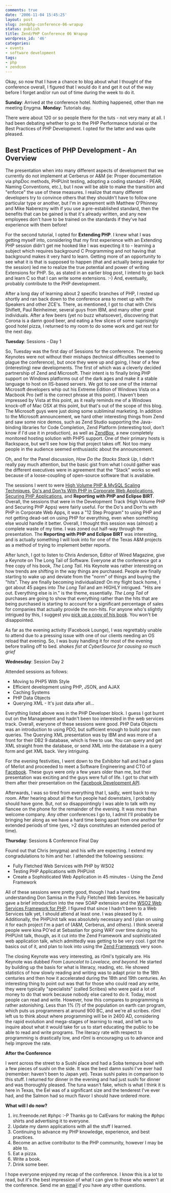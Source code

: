 ```yaml
---
comments: true
date: '2006-11-04 15:45:25'
layout: post
slug: zendphp-conference-06-wrapup
status: publish
title: Zend/PHP Conference 06 Wrapup
wordpress_id: '46'
categories:
- events
- software development
tags:
- php
- zendcon
---
```


Okay, so now that I have a chance to blog about what I thought of the conference overall, I figured that I would do it and get it out of the way before I forget and/or run out of time during the week to do it. 

<!--more-->
<strong>Sunday</strong>: Arrived at the conference hotel. Nothing happened, other than me meeting Enygma. 
<strong>Monday</strong>: Tutorials day. 

There were about 120 or so people there for the tuts - not very many at all. I had been debating whether to go to the PHP Performance tutorial or the Best Practices of PHP Development. I opted for the latter and was quite pleased. 

<h2>Best Practices of PHP Development - An Overview</h2>
The presentation when into many different aspects of development that we currently do not implement at Cerberus or A&M (ie: Proper documentation via phpDoc methods, PHPUnit testing, adopting a coding standard - PEAR, Naming Conventions, etc.), but I now will be able to make the transition and "enforce" the use of these measures. I realize that many different developers try to convince others that they shouldn't have to follow one particular type or another, but I'm in agreement with Matthew O'Phinney and Mike Naberezny with if you use a pre-established standard, then the benefits that can be gained is that it's already written, and any new employees don't have to be trained on the standards if they've had experience with them before!

For the second tutorial, I opted for <strong>Extending PHP</strong>. I knew what I was getting myself into, considering that my first experience with an Extending PHP session didn't get me hooked like I was expecting it to - learning a subject which requires background C Programming and not having that background makes it very hard to learn. Getting more of an opportunity to see what it is that is supposed to happen (that and actually being awake for the session) led me to realize the true potential and power of writing Extensions for PHP. So, as stated in an earlier blog post, I intend to go back and learn C so that I can write some extensions. :-) And, eventually, probably contribute to the PHP development.

After a long day of learning about 2 specific branches of PHP, I rested up shortly and ran back down to the conference area to meet up with the Speakers and other ZCE's. There, as mentioned, I got to chat with Chris Shiflett, Paul Reinheimer, several guys from IBM, and many other great individuals. After a few beers (yet no buzz whatsoever), discovering that Corona is a damn good beer, and eating a few slices of some suprisingly good hotel pizza, I returned to my room to do some work and get rest for the next day. 

<strong>Tuesday</strong>: Sessions - Day 1

So, Tuesday was the first day of Sessions for the conference. The opening Keynotes were not without their mishaps (technical difficulties seemed to plague the conference), but once they were up and going, I hear of a few (interesting) new developments. The first of which was a cleverly decided partnership of Zend and Microsoft. Their intent is to finally bring PHP support on Windows platforms out of the dark ages and make it a stable language to host on IIS-based servers. We got to see one of the internal Microsoft developers whip out his Extreme Edition of Windows Vista on a Macbook Pro (wtf is the correct phrase at this point). I haven't been impressed by Vista at this point, as it really reminds me of a Windows knock-off of Mac OSX at this point, but that's out of the scope of this blog. The Microsoft guys were just doing some subliminal marketing. In addition to the Microsoft announcement, we hard other interesting things from Zend and saw some nice demos, such as Zend Studio supporting the Java-binding libraries for Code Completion, Zend Platform (interesting tool, don't know if I'd use it in production), as well as <a href="http://www.zendbox.com" target="zendbox">ZendBox</a>, a new completely monitored hosting solution with PHP5 support. One of their primary hosts is Rackspace, but we'll see how big that project takes off. Not too many people in the audience seemed enthusiastic about the announcement.

Oh, and for the Panel discussion, <em>How Do the Stacks Stack Up</em>, I didn't really pay much attention, but the basic gist from what I could gather was the different executives were in agreement that the "Stack" works so well because of a loose-coupling of open-source software that is available.

The sessions I went to were <a href="http://eliw.com/conference/zendcon-2006-high-perf.odp" target="hvpmst">High Volume PHP & MySQL Scaling Techniques</a>, <a href="http://www.redmonk.com/" target="redmonk">Do's and Don'ts With PHP in Corporate Web Applications</a>, <a href="http://ilia.ws/files/zend_security.pdf" target="security">Securing PHP Applications</a>, and <strong>Reporting with PHP and Eclipse BIRT</strong>. Overall, the sessions that were in the Development Track (High Volume PHP and Securing PHP Apps) were fairly useful. For the Do's and Don'ts with PHP in Corporate Web Apps, it was a "12 Step Program" to using PHP and not getting dead-set on using PHP for everything, even when something else would handle it better. Overall, I thought this session was (almost) a complete waste of my time. I was zoned out half-way through the presentation. The <strong>Reporting with PHP and Eclipse BIRT</strong> was interesting, and is actually something I will look into for one of the Texas A&M projects as a method of trying to implement better reports. 

After lunch, I got to listen to Chris Anderson, Editor of Wired Magazine, give a Keynote on The Long Tail of Software. Everyone at the conference got a free copy of his book, <em>The Long Tail</em>. His Keynote was rather interesting on how trends are shifting in the way things are purchased. People are finally starting to wake up and deviate from the "norm" of things and buying the "hits". They are finally becoming individualized! On my flight back home, I got about 45 pages into <em>The Long Tail</em> and am HIGHLY intrigued. "Hits are out. Everything else is in." is the theme, essentially. <em>The Long Tail</em> of purchases are going to show that everything rather than the hits that are being purchased is starting to account for a significant percentage of sales for companies that actually provide the non-hits. For anyone who's slightly intrigued by this, I suggest you <a href="http://www.amazon.com/Long-Tail-Future-Business-Selling/dp/1401302378/sr=8-1/qid=1162679660/ref=pd_bbs_sr_1/002-4532273-3600011?ie=UTF8&s=books" target="amazon">pick up a copy of his book</a>. You won't be disappointed. 

As far as the evening activity (Facebook Lounge), I was regrettably unable to attend due to a pressing issue with one of our clients needing an OS reload that evening. So, I was busy handling it for most of the evening before trailing off to bed. *shakes fist at CyberSource for causing so much grief*

<strong>Wednesday</strong>: Session Day 2

Attended sessions as follows:
<ul><li>Moving to PHP5 With Style</li><li>Efficient development using PHP, JSON, and AJAX</li><li>Caching Systems</li><li>PHP Data Objects</li><li>Querying XML - It's just data after all...</li></ul>
Everything listed above was in the PHP Developer block. I guess I got burnt out on the Management and hadn't been too interested in the web services track. Overall, everyone of these sessions were good. PHP Data Objects was an introduction to using PDO, but sufficient enough to build your own queries. The Querying XML presentation was by IBM and was more of a front for their DB2 9 database, which is free to use. You can query and get XML straight from the database, or send XML into the database in a query form and get XML back. Very intriguing. 

For the evening festivities, I went down to the Exhibitor hall and had a glass of Merlot and proceeded to meet a Software Engineering and CTO of <a href="http://www.facebook.com" target="facebook">Facebook</a>. These guys were only a few years older than me, but their presentation was exciting and the guys were full of life. I got to chat with them after their presentation on the <a href="http://developer.facebook.com" target="facebookdeveloper">Facebook Development API</a>. 

Afterwards, I was so tired from everything that I, sadly, went back to my room. After hearing about all the fun people had downstairs, I probably should have gone. But, not so disappointingly I was able to talk with my fiancee on the phone for the remainder of the evening. It was more than welcome company. Any other conferences I go to, I admit I'll probably be bringing her along as we have a hard time being apart from one another for extended periods of time (yes, >2 days constitutes an extended period of time). 

<strong>Thursday</strong>: Sessions & Conference Final Day

Found out that Chris (enygma) and his wife are expecting. I extend my congradulations to him and her. I attended the following sessions:
<ul><li>Fully Fletched Web Services with PHP by WSO2</li><li>Testing PHP Applications with PHPUnit</li><li>Create a Sophisticated Web Application in 45 minutes - Using the Zend Framework</li></ul>
All of these sessions were pretty good, though I had a hard time understanding Don Samisa in the Fully Fletched Web Services. He basically gave a brief introduction into the new SOAP extension and the <a href="http://www.wso2.net/projects/wsf/php" target="wso2">WSO2 Web Services Framework for PHP</a>. I figured that since I hadn't been to a Web Services talk yet, I should attend at least one. I was pleased by it. Additionally, the PHPUnit talk was absolutely necessary and I plan on using it for each project I'm a part of (A&M, Cerberus, and others). I think several people were kina PO'ed at Sebastian for going WAY over time during his PHPUnit talk, though, as it cut into the Zend Framework and sophisticated web application talk, which admittedly was getting to be very cool. I got the basics out of it, and plan to look into using the <a href="http://framework.zend.com">Zend Framework</a> very soon.

The closing Keynote was very interesting, as r0ml's typically are. His Keynote was dubbed <em>From Launcelot to Lovelace, and beyond</em>. He started by building up the basis for what is literacy, reading, etc. He showed statistics of how slowly reading and writing was to adapt prior to the 18th centuries and then how it accelerated during the 18th and 19th centuries. An interesting thing to point out was that for those who could read any write, they were typically "specialists" (called Scribes) who were paid a lot of money to do that work because nobody else cared to do it. Today, most people can read and write. However, how this compares to programming is rather astonishing. Less than 1% (?) of the population on earth can program, which puts us programmers at around 900 BC, and we're all scribes. r0ml left us to think about where programming will be in 2400 AD, considering the rapid evolution and mega-stages of learning to read, and left us to inquire about what it would take for us to start educating the public to be able to read and write programs. The literacy rate with respect to programming is drastically low, and r0ml is encouraging us to advance and help improve the rate. 

<strong>After the Conference</strong>

I went across the street to a Sushi place and had a Soba tempura bowl with a few pieces of sushi on the side. It was the best damn sushi I've ever had (remember: haven't been to Japan yet). Texas sushi pales in comparison to this stuff. I returned for dinner in the evening and had just sushi for dinner and was thoroughly pleased. The tuna wasn't fake, which is what I think it is here in Texas, the Eel was of a significant size and the tenderest I've ever had, and the Salmon had so much flavor I should have ordered more. 

<strong>What will I do now?</strong>

1) irc.freenode.net #phpc :-P Thanks go to CalEvans for making the #phpc shirts and advertising it to everyone. 
2) Update my damn applications with all the stuff I learned.
3) Continuing to advance my PHP knowledge, experience, and best practices.
4) Become an active contributor to the PHP community, however I may be able to.
5) Eat a pizza.
6) Write a book.
7) Drink some beer. 

I hope everyone enjoyed my recap of the conference. I know this is a lot to read, but it's the best impression of what I can give to those who weren't at the conference. Send me an <a href="mailto:chris@chrisweldon.net">email</a> if you have any other questions. 
